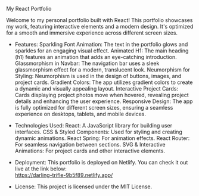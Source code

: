 My React Portfolio

Welcome to my personal portfolio built with React! This portfolio showcases my work, featuring interactive elements and a modern design. 
It's optimized for a smooth and immersive experience across different screen sizes.

* Features:
    Sparkling Font Animation: The text in the portfolio glows and sparkles for an engaging visual effect.
    Animated H1: The main heading (h1) features an animation that adds an eye-catching introduction.
    Glassmorphism in Navbar: The navigation bar uses a sleek glassmorphism effect for a modern, translucent look.
    Neumorphism for Styling: Neumorphism is used in the design of buttons, images, and project cards.
    Gradient Colors: The app utilizes gradient colors to create a dynamic and visually appealing layout.
    Interactive Project Cards: Cards displaying project photos move when hovered, revealing project details and enhancing the user experience.
    Responsive Design: The app is fully optimized for different screen sizes, ensuring a seamless experience on desktops, tablets, and mobile devices.

* Technologies Used:
    React: A JavaScript library for building user interfaces.
    CSS & Styled Components: Used for styling and creating dynamic animations.
    React Spring: For animation effects.
    React Router: For seamless navigation between sections.
    SVG & Interactive Animations: For project cards and other interactive elements.
    
* Deployment:
    This portfolio is deployed on Netlify. You can check it out live at the link below:  
    https://darling-trifle-9b5f89.netlify.app/
    
* License:
This project is licensed under the MIT License.
